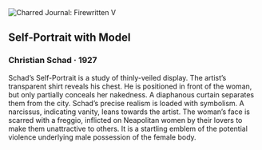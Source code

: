 <div class="artwork-of-the-day">
  <div class="container">
    <div class="img-wrapper">
      <img
        src="https://uploads5.wikiart.org/images/christian-schad/self-portrait-1927.jpg!Large.jpg"
        alt="Charred Journal: Firewritten V" />
    </div>
    <div class="artwork-detail">
      <div class="artwork-origin"> 
        <h2 class="artwork-name">Self-Portrait with Model</h2>
        <h3 class="artist">
          Christian Schad
                    ·  1927
        </h3>
      </div>
      <p class="description">
        <span class="artwork-description-text ng-binding" ng-bind-html="viewModel.ArtworkOfTheDay.Description | unsafe">Schad’s Self-Portrait is a study of thinly-veiled display. The artist’s transparent shirt reveals his chest. He is positioned in front of the woman, but only partially conceals her nakedness. A diaphanous curtain separates them from the city. Schad’s precise realism is loaded with symbolism. A narcissus, indicating vanity, leans towards the artist. The woman’s face is scarred with a freggio, inflicted on Neapolitan women by their lovers to make them unattractive to others. It is a startling emblem of the potential violence underlying male possession of the female body.</span>
                        <div class="text-shadow-container" ng-show="showShadow" style=""></div>
      </p>
    </div>
  </div>

</div>
